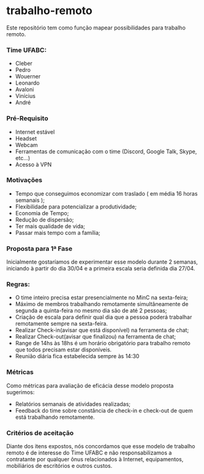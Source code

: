 # trabalho-remoto

Este repositório tem como função mapear possibilidades para trabalho remoto.

### Time UFABC:
- Cleber
- Pedro
- Wouerner
- Leonardo
- Avaloni
- Vinícius
- André

### Pré-Requisito
- Internet estável
- Headset
- Webcam
- Ferramentas de comunicação com o time (Discord, Google Talk, Skype, etc…)
- Acesso à VPN

### Motivações
- Tempo que conseguimos economizar com traslado ( em média 16 horas semanais );
- Flexibilidade para potencializar a produtividade;
- Economia de Tempo;
- Redução de dispersão;
- Ter mais qualidade de vida;
- Passar mais tempo com a família;

### Proposta para 1ª Fase

Inicialmente gostaríamos de experimentar esse modelo durante 2 semanas, iniciando à partir do dia 30/04 e a primeira escala seria definida dia 27/04.

### Regras:
- O time inteiro precisa estar presencialmente no MinC na sexta-feira;
- Máximo de membros trabalhando remotamente simultâneamente de segunda a quinta-feira no mesmo dia são de até 2 pessoas;
- Criação de escala para definir qual dia que a pessoa poderá trabalhar remotamente sempre na sexta-feira.
- Realizar Check-in(avisar que está disponível) na ferramenta de chat;
- Realizar Check-out(avisar que finalizou) na ferramenta de chat;
- Range de 14hs às 18hs é um horário obrigatório para trabalho remoto que todos precisam estar disponíveis.
- Reunião diária fica estabelecida sempre às 14:30
	
### Métricas

Como métricas para avaliação de eficácia desse modelo proposta sugerimos:
- Relatórios semanais de atividades realizadas;
- Feedback do time sobre constância de check-in e check-out de quem está trabalhando remotamente.

### Critérios de aceitação

Diante dos itens expostos, nós concordamos que esse modelo de trabalho remoto é de interesse do Time UFABC e não responsabilizamos a contratante por qualquer ônus relacionados à Internet, equipamentos, mobiliários de escritórios e outros custos.
